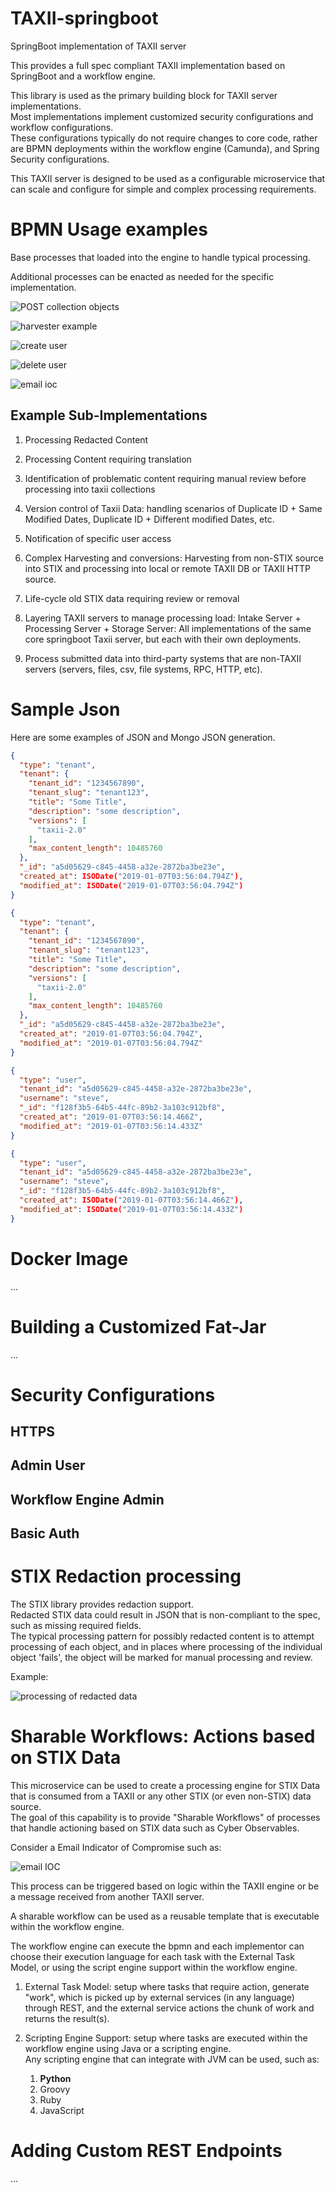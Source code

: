 # TAXII-springboot
SpringBoot implementation of TAXII server

This provides a full spec compliant TAXII implementation based on SpringBoot and a workflow engine.

This library is used as the primary building block for TAXII server implementations.  
Most implementations implement customized security configurations and workflow configurations.  
These configurations typically do not require changes to core code, rather are BPMN deployments within the workflow 
engine (Camunda), and Spring Security configurations.

This TAXII server is designed to be used as a configurable microservice that can scale and configure for simple and complex processing requirements.

# BPMN Usage examples

Base processes that loaded into the engine to handle typical processing.

Additional processes can be enacted as needed for the specific implementation.

![POST collection objects](./docs/bpmn/add_collection_objects.png)

![harvester example](./docs/bpmn/harvester_example.bpmn)

![create user](./docs/bpmn/create_user.png)

![delete user](./docs/bpmn/delete_user.png)

![email ioc](./docs/bpmn/event_process_email_ioc.png)


## Example Sub-Implementations

1. Processing Redacted Content

1. Processing Content requiring translation

1. Identification of problematic content requiring manual review before processing into taxii collections

1. Version control of Taxii Data: handling scenarios of Duplicate ID + Same Modified Dates, Duplicate ID + Different modified Dates, etc.

1. Notification of specific user access

1. Complex Harvesting and conversions: Harvesting from non-STIX source into STIX and processing into local or remote TAXII DB or TAXII HTTP source.

1. Life-cycle old STIX data requiring review or removal

1. Layering TAXII servers to manage processing load: Intake Server + Processing Server + Storage Server: All implementations of the same core springboot Taxii server, but each with their own deployments.

1. Process submitted data into third-party systems that are non-TAXII servers (servers, files, csv, file systems, RPC, HTTP, etc).


# Sample Json

Here are some examples of JSON and Mongo JSON generation.

```json
{
  "type": "tenant",
  "tenant": {
    "tenant_id": "1234567890",
    "tenant_slug": "tenant123",
    "title": "Some Title",
    "description": "some description",
    "versions": [
      "taxii-2.0"
    ],
    "max_content_length": 10485760
  },
  "_id": "a5d05629-c845-4458-a32e-2872ba3be23e",
  "created_at": ISODate("2019-01-07T03:56:04.794Z"),
  "modified_at": ISODate("2019-01-07T03:56:04.794Z")
}
```

```json
{
  "type": "tenant",
  "tenant": {
    "tenant_id": "1234567890",
    "tenant_slug": "tenant123",
    "title": "Some Title",
    "description": "some description",
    "versions": [
      "taxii-2.0"
    ],
    "max_content_length": 10485760
  },
  "_id": "a5d05629-c845-4458-a32e-2872ba3be23e",
  "created_at": "2019-01-07T03:56:04.794Z",
  "modified_at": "2019-01-07T03:56:04.794Z"
}
```

```json
{
  "type": "user",
  "tenant_id": "a5d05629-c845-4458-a32e-2872ba3be23e",
  "username": "steve",
  "_id": "f128f3b5-64b5-44fc-89b2-3a103c912bf8",
  "created_at": "2019-01-07T03:56:14.466Z",
  "modified_at": "2019-01-07T03:56:14.433Z"
}
```

```json
{
  "type": "user",
  "tenant_id": "a5d05629-c845-4458-a32e-2872ba3be23e",
  "username": "steve",
  "_id": "f128f3b5-64b5-44fc-89b2-3a103c912bf8",
  "created_at": ISODate("2019-01-07T03:56:14.466Z"),
  "modified_at": ISODate("2019-01-07T03:56:14.433Z")
}
```


# Docker Image

...


# Building a Customized Fat-Jar

...

# Security Configurations

## HTTPS

## Admin User

## Workflow Engine Admin

## Basic Auth


# STIX Redaction processing

The STIX library provides redaction support.  
Redacted STIX data could result in JSON that is non-compliant to the spec, such as missing required fields.  
The typical processing pattern for possibly redacted content is to attempt processing of each object, and in places 
where processing of the individual object 'fails', the object will be marked for manual processing and review.

Example:

![processing of redacted data](./docs/bpmn/add_collection_objects.png)

# Sharable Workflows: Actions based on STIX Data

This microservice can be used to create a processing engine for STIX Data that is consumed from a TAXII or any other STIX (or even non-STIX) data source.  
The goal of this capability is to provide "Sharable Workflows" of processes that handle actioning based on STIX data such as Cyber Observables.

Consider a Email Indicator of Compromise such as:

![email IOC](./docs/bpmn/event_process_email_ioc.png)

This process can be triggered based on logic within the TAXII engine or be a message received from another TAXII server.  

A sharable workflow can be used as a reusable template that is executable within the workflow engine.

The workflow engine can execute the bpmn and each implementor can choose their execution language for each task with the 
External Task Model, or using the script engine support within the workflow engine.

1. External Task Model: setup where tasks that require action, generate "work", which is picked up by external services 
(in any language) through REST, and the external service actions the chunk of work and returns the result(s).

1. Scripting Engine Support: setup where tasks are executed within the workflow engine using Java or a scripting engine.  
Any scripting engine that can integrate with JVM can be used, such as:
   1. <strong>Python</strong>
   1. Groovy
   1. Ruby
   1. JavaScript
   
   
# Adding Custom REST Endpoints

...
